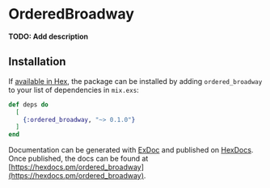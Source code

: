 # OrderedBroadway

**TODO: Add description**

## Installation

If [available in Hex](https://hex.pm/docs/publish), the package can be installed
by adding `ordered_broadway` to your list of dependencies in `mix.exs`:

```elixir
def deps do
  [
    {:ordered_broadway, "~> 0.1.0"}
  ]
end
```

Documentation can be generated with [ExDoc](https://github.com/elixir-lang/ex_doc)
and published on [HexDocs](https://hexdocs.pm). Once published, the docs can
be found at [https://hexdocs.pm/ordered_broadway](https://hexdocs.pm/ordered_broadway).

